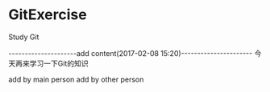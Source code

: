 # GitExercise
Study Git

---------------------add content(2017-02-08 15:20)----------------------
今天再来学习一下Git的知识


add by main person 
add by other person
